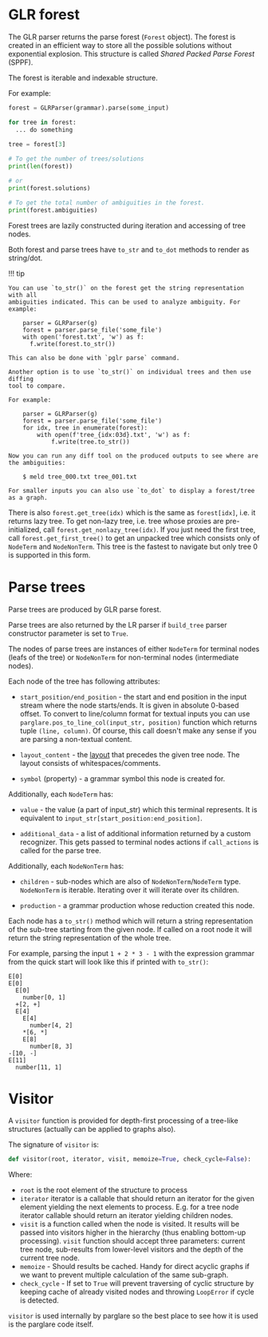 # GLR forest

The GLR parser returns the parse forest (`Forest` object). The forest is created
in an efficient way to store all the possible solutions without exponential
explosion. This structure is called *Shared Packed Parse Forest* (SPPF).

The forest is iterable and indexable structure.

For example:

```python
forest = GLRParser(grammar).parse(some_input)

for tree in forest:
  ... do something
  
tree = forest[3]

# To get the number of trees/solutions
print(len(forest))

# or
print(forest.solutions)

# To get the total number of ambiguities in the forest.
print(forest.ambiguities)

```

Forest trees are lazily constructed during iteration and accessing of tree
nodes.

Both forest and parse trees have `to_str` and `to_dot` methods to render as
string/dot.


!!! tip

    You can use `to_str()` on the forest get the string representation with all
    ambiguities indicated. This can be used to analyze ambiguity. For example:

        parser = GLRParser(g)
        forest = parser.parse_file('some_file')
        with open('forest.txt', 'w') as f:
          f.write(forest.to_str())

    This can also be done with `pglr parse` command.

    Another option is to use `to_str()` on individual trees and then use diffing
    tool to compare.
    
    For example:
    
        parser = GLRParser(g)
        forest = parser.parse_file('some_file')
        for idx, tree in enumerate(forest):
            with open(f'tree_{idx:03d}.txt', 'w') as f:
                f.write(tree.to_str())
    
    Now you can run any diff tool on the produced outputs to see where are the ambiguities:
    
        $ meld tree_000.txt tree_001.txt
        
    For smaller inputs you can also use `to_dot` to display a forest/tree as a graph.

There is also `forest.get_tree(idx)` which is the same as `forest[idx]`, i.e. it
returns lazy tree. To get non-lazy tree, i.e. tree whose proxies are
pre-initialized, call `forest.get_nonlazy_tree(idx)`. If you just need the first
tree, call `forest.get_first_tree()` to get an unpacked tree which consists only
of `NodeTerm` and `NodeNonTerm`. This tree is the fastest to navigate but only
tree 0 is supported in this form.

# Parse trees

Parse trees are produced by GLR parse forest.

Parse trees are also returned by the LR parser if `build_tree` parser
constructor parameter is set to `True`.

The nodes of parse trees are instances of either `NodeTerm` for terminal nodes
(leafs of the tree) or `NodeNonTerm` for non-terminal nodes (intermediate
nodes).


Each node of the tree has following attributes:

- `start_position/end_position` - the start and end position in the input stream
  where the node starts/ends. It is given in absolute 0-based offset. To convert
  to line/column format for textual inputs you can use
  `parglare.pos_to_line_col(input_str, position)` function which returns tuple
  `(line, column)`. Of course, this call doesn't make any sense if you are
  parsing a non-textual content.

- `layout_content` - the
  [layout](./grammar_language.md#handling-whitespaces-and-comments-in-your-language)
  that precedes the given tree node. The layout consists of
  whitespaces/comments.

- `symbol` (property) - a grammar symbol this node is created for.


Additionally, each `NodeTerm` has:

- `value` - the value (a part of input_str) which this terminal represents. It
  is equivalent to `input_str[start_position:end_position]`.

- `additional_data` - a list of additional information returned by a custom
  recognizer. This gets passed to terminal nodes actions if `call_actions` is
  called for the parse tree.

Additionally, each `NodeNonTerm` has:

- `children` - sub-nodes which are also of `NodeNonTerm`/`NodeTerm` type.
  `NodeNonTerm` is iterable. Iterating over it will iterate over its children.

- `production` - a grammar production whose reduction created this node.

Each node has a `to_str()` method which will return a string representation of
the sub-tree starting from the given node. If called on a root node it will
return the string representation of the whole tree.

For example, parsing the input `1 + 2 * 3 - 1` with the expression grammar from
the quick start will look like this if printed
with `to_str()`:

    E[0]
    E[0]
      E[0]
        number[0, 1]
      +[2, +]
      E[4]
        E[4]
          number[4, 2]
        *[6, *]
        E[8]
          number[8, 3]
    -[10, -]
    E[11]
      number[11, 1]


# Visitor

A `visitor` function is provided for depth-first processing of a tree-like
structures (actually can be applied to graphs also).

The signature of `visitor` is:

```python
def visitor(root, iterator, visit, memoize=True, check_cycle=False):

```
Where:

- `root` is the root element of the structure to process
- `iterator` iterator is a callable that should return an iterator for the given
  element yielding the next elements to process. E.g. for a tree node iterator
  callable should return an iterator yielding children nodes.
- `visit` is a function called when the node is visited. It results will be
  passed into visitors higher in the hierarchy (thus enabling bottom-up
  processing). `visit` function should accept three parameters: current tree
  node, sub-results from lower-level visitors and the depth of the current tree
  node.
- `memoize` - Should results be cached. Handy for direct acyclic graphs if we
  want to prevent multiple calculation of the same sub-graph.
- `check_cycle` - If set to `True` will prevent traversing of cyclic structure
  by keeping cache of already visited nodes and throwing `LoopError` if cycle is
  detected.
  
`visitor` is used internally by parglare so the best place to see how it is used
is the parglare code itself.
